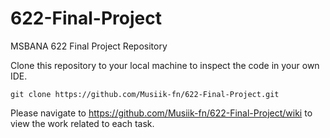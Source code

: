 # 622-Final-Project
MSBANA 622 Final Project Repository

Clone this repository to your local machine to inspect the code in your own IDE.
```Git
git clone https://github.com/Musiik-fn/622-Final-Project.git
```

Please navigate to https://github.com/Musiik-fn/622-Final-Project/wiki to view the work related to each task.
